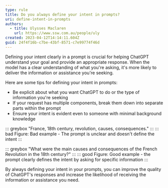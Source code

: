 ```yaml
---
type: rule
title: Do you always define your intent in prompts?
uri: define-intent-in-prompts
authors:
  - title: Ulysses Maclaren
    url: https://www.ssw.com.au/people/uly
created: 2023-04-12T14:14:11.604Z
guid: 24f4f16b-c7be-43bf-8571-c7e99774f46d
---
```

Defining your intent clearly in a prompt is crucial for helping ChatGPT understand your goal and provide an appropriate response. When the model has a clear understanding of what you're asking, it's more likely to deliver the information or assistance you're seeking.
      
<!--endintro-->

Here are some tips for defining your intent in prompts:
* Be explicit about what you want ChatGPT to do or the type of information you're seeking
* If your request has multiple components, break them down into separate parts within the prompt
* Ensure your intent is evident even to someone with minimal background knowledge
 
::: greybox
"France, 18th century, revolution, causes, consequences."
:::
::: bad
Figure: Bad example - The prompt is unclear and doesn't define the intent
:::

::: greybox
"What were the main causes and consequences of the French Revolution in the 18th century?"
:::
::: good
Figure: Good example - the prompt clearly defines the intent by asking for specific information
:::
 
By always defining your intent in your prompts, you can improve the quality of ChatGPT's responses and increase the likelihood of receiving the information or assistance you need.